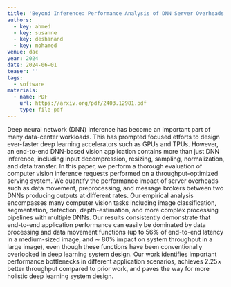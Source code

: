 ```yaml
---
title: 'Beyond Inference: Performance Analysis of DNN Server Overheads for Computer Vision'
authors:
  - key: ahmed
  - key: susanne
  - key: deshanand
  - key: mohamed
venue: dac
year: 2024
date: 2024-06-01
teaser: ''
tags:
  - software
materials:
  - name: PDF
    url: https://arxiv.org/pdf/2403.12981.pdf
    type: file-pdf
---
```

Deep neural network (DNN) inference has become an important part of many data-center workloads. This has prompted focused efforts to design ever-faster deep learning accelerators such as GPUs and TPUs. However, an end-to-end DNN-based vision application contains more than just DNN inference, including input decompression, resizing, sampling, normalization, and data transfer. In this paper, we perform a thorough evaluation of computer vision inference requests performed on a throughput-optimized serving system. We quantify the performance impact of server overheads such as data movement, preprocessing, and message brokers between two DNNs producing outputs at different rates. Our empirical analysis encompasses many computer vision tasks including image classification, segmentation, detection, depth-estimation, and more complex processing pipelines with multiple DNNs. Our results consistently demonstrate that end-to-end application performance can easily be dominated by data processing and data movement functions (up to 56% of end-to-end latency in a medium-sized image, and $\sim$ 80% impact on system throughput in a large image), even though these functions have been conventionally overlooked in deep learning system design. Our work identifies important performance bottlenecks in different application scenarios, achieves 2.25$\times$ better throughput compared to prior work, and paves the way for more holistic deep learning system design.
